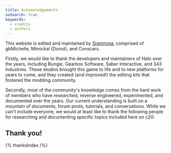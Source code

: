 ```yaml
---
title: Acknowledgements
noSearch: true
keywords:
  - credits
  - authors
---
```

This website is edited and maintained by [Sigmmma][], comprised of gbMichelle, Mimickal (Donut), and Conscars.

Firstly, we would like to thank the developers and maintainers of Halo over the years, including Bungie, Gearbox Software, Saber Interactive, and 343 Industries. These studios brought this game to life and to new platforms for years to come, and they created (and improved!) the editing kits that fostered the modding community.

Secondly, most of the community's knowledge comes from the hard work of members who have researched, reverse engineered, experimented, and documented over the years. Our current understanding is built on a mountain of documents, forum posts, tutorials, and conversations. While we can't include everyone, we would at least like to thank the following people for researching and documenting specific topics included here on c20:

## Thank you!
{% thanksIndex /%}

[sigmmma]: https://github.com/Sigmmma
